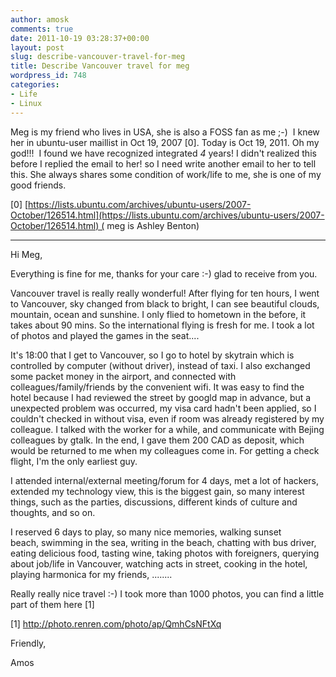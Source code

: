 ```yaml
---
author: amosk
comments: true
date: 2011-10-19 03:28:37+00:00
layout: post
slug: describe-vancouver-travel-for-meg
title: Describe Vancouver travel for meg
wordpress_id: 748
categories:
- Life
- Linux
---
```


Meg is my friend who lives in USA, she is also a FOSS fan as me ;-)  I knew her in ubuntu-user maillist in Oct 19, 2007 [0]. Today is Oct 19, 2011. Oh my god!!!  I found we have recognized integrated _4_ years! I didn't realized this before I replied the email to her! so I need write another email to her to tell this. She always shares some condition of work/life to me, she is one of my good friends.




[0] [https://lists.ubuntu.com/archives/ubuntu-users/2007-October/126514.html](https://lists.ubuntu.com/archives/ubuntu-users/2007-October/126514.html) ( meg is Ashley Benton)




-------------------------------------------------------------------------




Hi Meg,




Everything is fine for me, thanks for your care :-) glad to receive from you.




Vancouver travel is really really wonderful! After flying for ten hours, I went to Vancouver, sky changed from black to bright, I can see beautiful clouds, mountain, ocean and sunshine. I only flied to hometown in the before, it takes about 90 mins. So the international flying is fresh for me. I took a lot of photos and played the games in the seat....




It's 18:00 that I get to Vancouver, so I go to hotel by skytrain which is controlled by computer (without driver), instead of taxi. I also exchanged some packet money in the airport, and connected with colleagues/family/friends by the convenient wifi. It was easy to find the hotel because I had reviewed the street by googld map in advance, but a unexpected problem was occurred, my visa card hadn't been applied, so I couldn't checked in without visa, even if room was already registered by my colleague. I talked with the worker for a while, and communicate with Bejing colleagues by gtalk. In the end, I gave them 200 CAD as deposit, which would be returned to me when my colleagues come in. For getting a check flight, I'm the only earliest guy.




I attended internal/external meeting/forum for 4 days, met a lot of hackers, extended my technology view, this is the biggest gain, so many interest things, such as the parties, discussions, different kinds of culture and thoughts, and so on.




I reserved 6 days to play, so many nice memories, walking sunset beach, swimming in the sea, writing in the beach, chatting with bus driver, eating delicious food, tasting wine, taking photos with foreigners, querying about job/life in Vancouver, watching acts in street, cooking in the hotel, playing harmonica for my friends, ........




Really really nice travel :-) I took more than 1000 photos, you can find a little part of them here [1]




[1] http://photo.renren.com/photo/ap/QmhCsNFtXq




Friendly,




Amos
